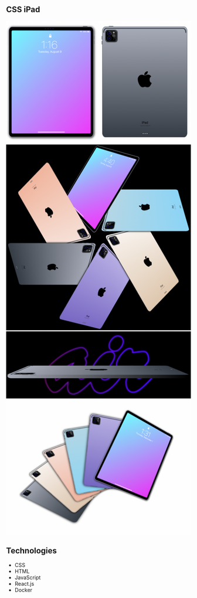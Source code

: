 ## CSS iPad
![Alt text](public/images/screenshot.png?raw=true)
![Alt text](public/images/Flower_Screenshot.png?raw=true)
![Alt text](public/images/air.png?raw=true)
![Alt text](public/images/Accordion.png?raw=true)

## Technologies
* CSS
* HTML
* JavaScript
* React.js
* Docker

